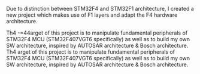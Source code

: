 Due to distinction between STM32F4 and STM32F1 architecture, I created a new project which makes use of F1 layers and adapt the F4 hardware architecture.

Th4 -=44arget of this project is to manipulate fundamental peripherals of STM32F4 MCU (STM32F407VGT6 specifically) as well as to build my own SW architecture, inspired by AUTOSAR architecture & Bosch architecture.
Th4 arget of this project is to manipulate fundamental peripherals of STM32F4 MCU (STM32F407VGT6 specifically) as well as to build my own SW architecture, inspired by AUTOSAR architecture & Bosch architecture.
